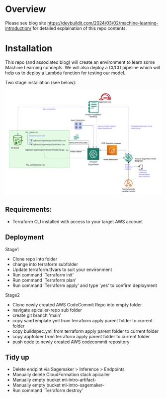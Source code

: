 # Overview  

Please see blog site https://devbuildit.com/2024/03/02/machine-learning-introduction/ for detailed explaination of this repo contents.


# Installation  
This repo (and associated blog) will create an environment to learn some Machine Learning concepts.  We will also deploy a CI/CD pipeline which will help us to deploy a Lambda function for testing our model.

Two stage installation (see below):

![Overview](./images/ml-intro.png)


## Requirements:
- Terraform CLI installed with access to your target AWS account

## Deployment
Stage1
- Clone repo into folder
- change into terraform subfolder
- Update terraform.tfvars to suit your environment
- Run command 'Terraform init'
- Run command 'Terraform plan' 
- Run command 'Terraform apply' and type 'yes' to confirm deployment

Stage2
- Clone newly created AWS CodeCommit Repo into empty folder
- navigate  apicaller-repo sub folder
- create git branch 'main'
- copy samTemplate.yml from terraform apply parent folder to current folder
- copy buildspec.yml from terraform apply parent folder to current folder
- copy appfolder from terraform apply parent folder to current folder
- push code to newly created AWS codecommit repository


## Tidy up
- Delete endpint via Sagemaker > Inference > Endpoints
- Manually delete CloudFormation stack apicaller
- Manually empty bucket ml-intro-artifact-<aws accountid>
- Manually empty bucket ml-intro-sagemaker-<aws accountid>
- Run command 'Terraform destroy'
 

